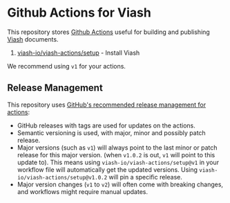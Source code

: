 # Github Actions for Viash

This repository stores [Github Actions](https://github.com/features/actions) useful for building and publishing [Viash](https://viash.org/) documents.

1. [viash-io/viash-actions/setup](https://github.com/viash-io/viash-actions/tree/main/setup) - Install Viash

We recommend using `v1` for your actions.

## Release Management

This repository uses [GitHub's recommended release management for actions](https://docs.github.com/en/actions/creating-actions/about-custom-actions#using-release-management-for-actions): 

* GitHub releases with tags are used for updates on the actions. 
* Semantic versioning is used, with major, minor and possibly patch release. 
* Major versions (such as `v1`) will always point to the last minor or patch release for this major version. (when `v1.0.2` is out, `v1` will point to this update to). This means using `viash-io/viash-actions/setup@v1` in your workflow file will automatically get the updated versions. Using `viash-io/viash-actions/setup@v1.0.2` will pin a specific release.
* Major version changes (`v1` to `v2`) will often come with breaking changes, and workflows might require manual updates.